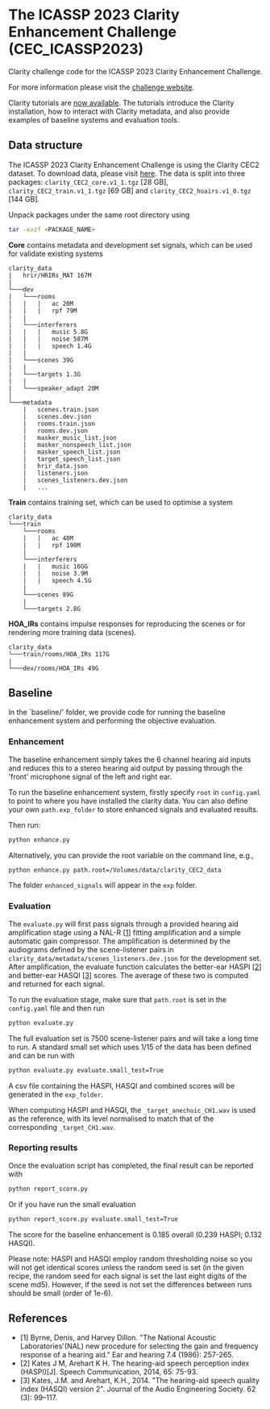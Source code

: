 # The ICASSP 2023 Clarity Enhancement Challenge (CEC_ICASSP2023)

Clarity challenge code for the ICASSP 2023 Clarity Enhancement Challenge.

For more information please visit the [challenge website](https://claritychallenge.org/docs/icassp2023/icassp2023_intro).

Clarity tutorials are [now available](https://claritychallenge.github.io/clarity_CC_doc/tutorials). The tutorials introduce the Clarity installation, how to interact with Clarity metadata, and also provide examples of baseline systems and evaluation tools.

## Data structure

The ICASSP 2023 Clarity Enhancement Challenge is using the Clarity CEC2 dataset. To download data, please visit [here](https://mab.to/KjXsa3EskhQuU). The data is split into three packages: `clarity_CEC2_core.v1_1.tgz` [28 GB], `clarity_CEC2_train.v1_1.tgz` [69 GB] and `clarity_CEC2_hoairs.v1_0.tgz` [144 GB].

Unpack packages under the same root directory using

```bash
tar -xvzf <PACKAGE_NAME>
```

**Core** contains metadata and development set signals, which can be used for validate existing systems

```text
clarity_data
|   hrir/HRIRs_MAT 167M
|
└───dev
|   └───rooms
|   |   |   ac 20M
|   |   |   rpf 79M
|   |
|   └───interferers
|   |   |   music 5.8G
|   |   |   noise 587M
|   |   |   speech 1.4G
|   |
|   └───scenes 39G
|   |
|   └───targets 1.3G
|   |
|   └───speaker_adapt 20M
|
└───metadata
    |   scenes.train.json
    |   scenes.dev.json
    |   rooms.train.json
    |   rooms.dev.json
    |   masker_music_list.json
    |   masker_nonspeech_list.json
    |   masker_speech_list.json
    |   target_speech_list.json
    |   hrir_data.json
    |   listeners.json
    |   scenes_listeners.dev.json
    |   ...

```

**Train** contains training set, which can be used to optimise a system

```text
clarity_data
└───train
    └───rooms
    |   |   ac 48M
    |   |   rpf 190M
    |
    └───interferers
    |   |   music 16GG
    |   |   noise 3.9M
    |   |   speech 4.5G
    |
    └───scenes 89G
    |
    └───targets 2.8G

```

**HOA_IRs** contains impulse responses for reproducing the scenes or for rendering more training data (scenes).

```text
clarity_data
└───train/rooms/HOA_IRs 117G
|
└───dev/rooms/HOA_IRs 49G
```

## Baseline

In the `baseline/' folder, we provide code for running the baseline enhancement system and performing the objective evaluation.

### Enhancement

The baseline enhancement simply takes the 6 channel hearing aid inputs and reduces this to a stereo hearing aid output by passing through the 'front' microphone signal of the left and right ear.

To run the baseline enhancement system, firstly specify `root` in `config.yaml` to point to where you have installed the clarity data. You can also define your own `path.exp_folder` to store enhanced signals and evaluated results.

Then run:

```bash
python enhance.py
```

Alternatively, you can provide the root variable on the command line, e.g.,

```bash
python enhance.py path.root=/Volumes/data/clarity_CEC2_data
```

The folder `enhanced_signals` will appear in the `exp` folder.

### Evaluation

The `evaluate.py`  will first pass signals through a provided hearing aid amplification stage using a NAL-R [[1](#references)] fitting amplification and a simple automatic gain compressor. The amplification is determined by the audiograms defined by the scene-listener pairs in `clarity_data/metadata/scenes_listeners.dev.json` for the development set. After amplification, the evaluate function calculates the better-ear HASPI  [[2](#references)] and better-ear HASQI  [[3](#references)] scores. The average of these two is computed and returned for each signal.

To run the evaluation stage, make sure that `path.root` is set in the `config.yaml` file and then run

```bash
python evaluate.py
```

The full evaluation set is 7500 scene-listener pairs and will take a long time to run. A standard small set which uses 1/15 of the data has been defined and can be run with

```bash
python evaluate.py evaluate.small_test=True
```

A csv file containing the HASPI, HASQI and combined scores will be generated in the `exp_folder`.

When computing HASPI and HASQI, the `_target_anechoic_CH1.wav` is used as the reference, with its level normalised to match that of the corresponding `_target_CH1.wav`.

### Reporting results

Once the evaluation script has completed, the final result can be reported with

```bash
python report_score.py
```

Or if you have run the small evaluation

```bash
python report_score.py evaluate.small_test=True
```

The score for the baseline enhancement is 0.185 overall (0.239 HASPI; 0.132 HASQI).

Please note: HASPI and HASQI employ random thresholding noise so you will not get identical scores unless the random seed is set (in the given recipe, the random seed for each signal is set the last eight digits of the scene md5). However, if the seed is not set the differences between runs should be small (order of 1e-6).

## References

* [1] Byrne, Denis, and Harvey Dillon. "The National Acoustic Laboratories'(NAL) new procedure for selecting the gain and frequency response of a hearing aid." Ear and hearing 7.4 (1986): 257-265.
* [2] Kates J M, Arehart K H. The hearing-aid speech perception index (HASPI)[J]. Speech Communication, 2014, 65: 75-93.
* [3] Kates, J.M. and Arehart, K.H., 2014. "The hearing-aid speech quality index (HASQI) version 2". Journal of the Audio Engineering Society. 62 (3): 99–117.
